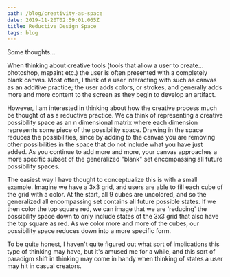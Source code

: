 ```yaml
---
path: /blog/creativity-as-space
date: 2019-11-20T02:59:01.065Z
title: Reductive Design Space
tags: blog
---
```

Some thoughts...

When thinking about creative tools (tools that allow a user to create... photoshop, mspaint etc.) the user is often presented with a completely blank canvas. Most often, I think of a user interacting with such as canvas as an additive practice; the user adds colors, or strokes, and generally adds more and more content to the screen as they begin to develop an artifact. 

However, I am interested in thinking about how the creative process much be thought of as a reductive practice. We ca think of representing a creative possibility space as an n dimensional matrix where each dimension represents some piece of the possibility space. Drawing in the space reduces the possibilities, since by adding to the canvas you are removing other possibilities in the space that do not include what you have just added. As you continue to add more and more, your canvas approaches a more specific subset of the generalized "blank" set encompassing all future possibility spaces. 

The easiest way I have thought to conceptualize this is with a small example. Imagine we have a 3x3 grid, and users are able to fill each cube of the grid with a color. At the start, all 9 cubes are uncolored, and so the generalized all encompassing set contains all future possible states. If we then color the top square red, we can image that we are 'reducing' the possibility space down to only include states of the 3x3 grid that also have the top square as red. As we color more and more of the cubes, our possibility space reduces down into a more specific form.

To be quite honest, I haven't quite figured out what sort of implications this type of thinking may have, but it's amused me for a while, and this sort of paradigm shift in thinking may come in handy when thinking of states a user may hit in casual creators.
